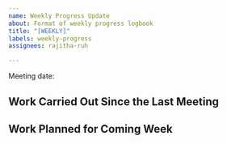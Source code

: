 ```yaml
---
name: Weekly Progress Update
about: Format of weekly progress logbook
title: "[WEEKLY]"
labels: weekly-progress
assignees: rajitha-ruh

---
```


Meeting date:  
  
## Work Carried Out Since the Last Meeting  
  
## Work Planned for Coming Week
